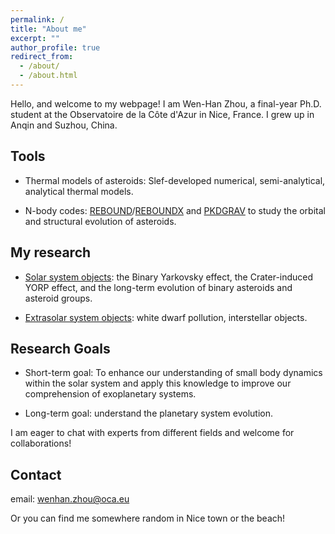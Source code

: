 ```yaml
---
permalink: /
title: "About me"
excerpt: ""
author_profile: true
redirect_from: 
  - /about/
  - /about.html
---
```


Hello, and welcome to my webpage! I am Wen-Han Zhou, a final-year Ph.D. student at the Observatoire de la Côte d'Azur in Nice, France. I grew up in Anqin and Suzhou, China. 

Tools
-----
* Thermal models of asteroids: Slef-developed numerical, semi-analytical, analytical thermal models.

* N-body codes: [REBOUND](https://rebound.readthedocs.io/en/latest/)/[REBOUNDX](https://reboundx.readthedocs.io/en/latest/) and [PKDGRAV]() to study the orbital and structural evolution of asteroids. 


My research
-----
 * [Solar system objects](https://wh-zhou.github.io/solar_system): the Binary Yarkovsky effect, the Crater-induced YORP effect, and the long-term evolution of binary asteroids and asteroid groups.

 * [Extrasolar system objects](https://wh-zhou.github.io/extrasolar_system/): white dwarf pollution, interstellar objects.


Research Goals
------
* Short-term goal: To enhance our understanding of small body dynamics within the solar system and apply this knowledge to improve our comprehension of exoplanetary systems.

* Long-term goal: understand the planetary system evolution.


I am eager to chat with experts from different fields and welcome for collaborations!

Contact
-----
email: wenhan.zhou@oca.eu

Or you can find me somewhere random in Nice town or the beach!
